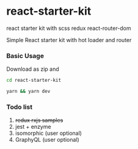 # react-starter-kit

react starter kit with scss redux react-router-dom

Simple React starter kit with hot loader and router

### Basic Usage

Download as zip and

```sh
cd react-starter-kit
```

```sh
yarn && yarn dev
```

### Todo list

1. ~~redux rxjs samples~~
2. jest + enzyme
3. isomorphic (user optional)
4. GraphyQL (user optional)
